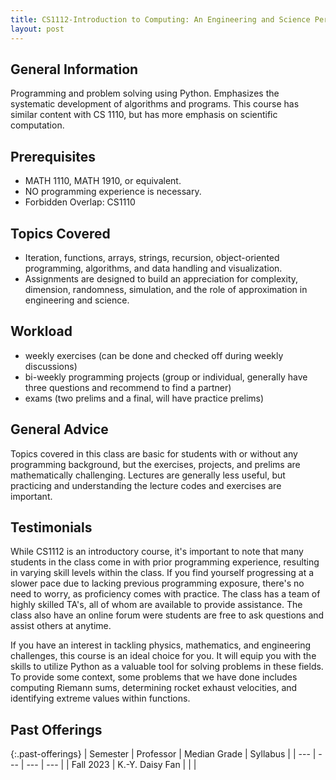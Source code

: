 ```yaml
---
title: CS1112-Introduction to Computing: An Engineering and Science Perspective
layout: post
---
```


<link rel="stylesheet" href="/main.css">

## General Information
Programming and problem solving using Python. Emphasizes the systematic development of algorithms and programs. This course has similar content with CS 1110, but has more emphasis on scientific computation.
 

## Prerequisites
  - MATH 1110, MATH 1910, or equivalent.
  - NO programming experience is necessary.
  - Forbidden Overlap: CS1110


## Topics Covered
  -  Iteration, functions, arrays, strings, recursion, object-oriented programming, algorithms, and data handling and visualization.
  -  Assignments are designed to build an appreciation for complexity, dimension, randomness, simulation, and the role of approximation in engineering and science.

## Workload
 - weekly exercises (can be done and checked off during weekly discussions)
 - bi-weekly programming projects (group or individual, generally have three questions and recommend to find a partner)
 - exams (two prelims and a final, will have practice prelims)
   
## General Advice

Topics covered in this class are basic for students with or without any programming background, but the exercises, projects, and prelims are 
mathematically challenging. Lectures are generally less useful, but practicing and understanding
the lecture codes and exercises are important.

## Testimonials
While CS1112 is an introductory course, it's important to note that many students in the class come in with prior programming experience,
resulting in varying skill levels within the class. If you find yourself progressing at a slower pace due to lacking previous programming 
exposure, there's no need to worry, as proficiency comes with practice. The class has a team of highly skilled TA's, all of whom are available
to provide assistance. The class also have an online forum were students are free to ask questions and assist others at anytime.

If you have an interest in tackling physics, mathematics, and engineering challenges, this course is an ideal choice for you. 
It will equip you with the skills to utilize Python as a valuable tool for solving problems in these fields. To provide some context,
some problems that we have done includes computing Riemann sums, determining rocket exhaust velocities, and identifying extreme values 
within functions.

## Past Offerings

{:.past-offerings}
| Semester | Professor | Median Grade | Syllabus |
| --- | --- | --- | --- |
|  Fall 2023 | K.-Y. Daisy Fan |  |  |
